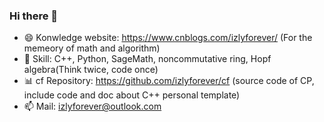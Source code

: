 ### Hi there 👋

- 😄 Konwledge website: https://www.cnblogs.com/izlyforever/ (For the memeory of math and algorithm)
- 🔭 Skill: C++, Python, SageMath, noncommutative ring, Hopf algebra(Think twice, code once)
- :bar_chart: cf Repository: https://github.com/izlyforever/cf (source code of CP, include code and doc about C++ personal template)
- 📫 Mail: izlyforever@outlook.com

<!--
**izlyforever/izlyforever** is a ✨ _special_ ✨ repository because its `README.md` (this file) appears on your GitHub profile.

Here are some ideas to get you started:

- 🔭 I’m currently working on ...
- 🌱 I’m currently learning ...
- 👯 I’m looking to collaborate on ...
- 🤔 I’m looking for help with ...
- 💬 Ask me about ...
- 📫 How to reach me: ...

-->
